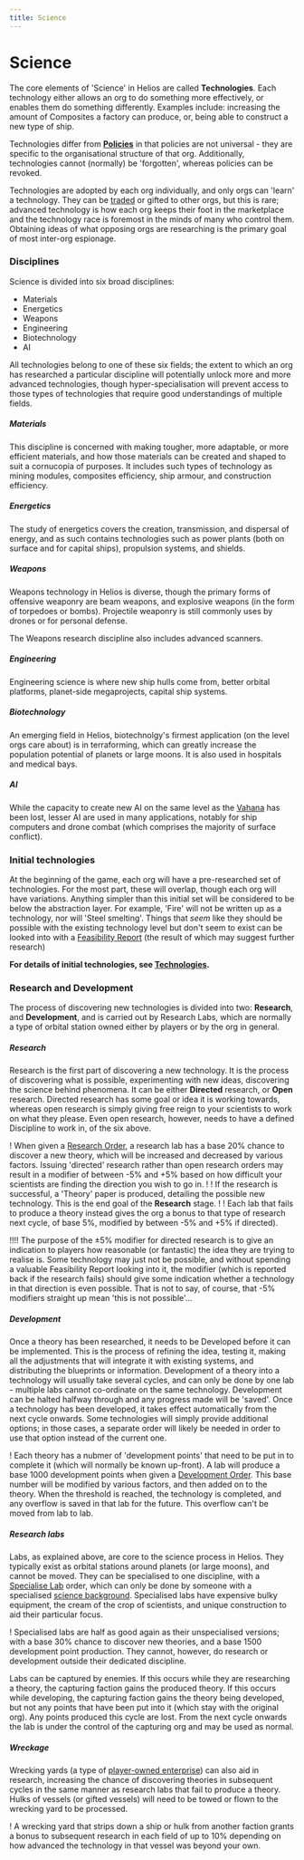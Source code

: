 ```yaml
---
title: Science
---
```


# Science

The core elements of 'Science' in Helios are called **Technologies**. Each technology either allows an org to do something more effectively, or enables them do something differently. Examples include: increasing the amount of Composites a factory can produce, or, being able to construct a new type of ship.

Technologies differ from [**Policies**](/orders/adopt_policy) in that policies are not universal - they are specific to the organisational structure of that org. Additionally, technologies cannot (normally) be 'forgotten', whereas policies can be revoked.

Technologies are adopted by each org individually, and only orgs can 'learn' a technology. They can be [traded](/order/trade_with_org) or gifted to other orgs, but this is rare; advanced technology is how each org keeps their foot in the marketplace and the technology race is foremost in the minds of many who control them. Obtaining ideas of what opposing orgs are researching is the primary goal of most inter-org espionage.

### Disciplines

Science is divided into six broad disciplines:
- Materials
- Energetics
- Weapons
- Engineering
- Biotechnology
- AI

All technologies belong to one of these six fields; the extent to which an org has researched a particular discipline will potentially unlock more and more advanced technologies, though hyper-specialisation will prevent access to those types of technologies that require good understandings of multiple fields.

##### Materials

This discipline is concerned with making tougher, more adaptable, or more efficient materials, and how those materials can be created and shaped to suit a cornucopia of purposes. It includes such types of technology as mining modules, composites efficiency, ship armour, and construction efficiency.

##### Energetics

The study of energetics covers the creation, transmission, and dispersal of energy, and as such contains technologies such as power plants (both on surface and for capital ships), propulsion systems, and shields.

##### Weapons

Weapons technology in Helios is diverse, though the primary forms of offensive weaponry are beam weapons, and explosive weapons (in the form of torpedoes or bombs). Projectile weaponry is still commonly uses by drones or for personal defense.

The Weapons research discipline also includes advanced scanners.

##### Engineering

Engineering science is where new ship hulls come from, better orbital platforms, planet-side megaprojects, capital ship systems.

##### Biotechnology

An emerging field in Helios, biotechnolgy's firmest application (on the level orgs care about) is in terraforming, which can greatly increase the population potential of planets or large moons. It is also used in hospitals and medical bays.

##### AI

While the capacity to create new AI on the same level as the [Vahana](/orgs/vahana) has been lost, lesser AI are used in many applications, notably for ship computers and drone combat (which comprises the majority of surface conflict).

### Initial technologies

At the beginning of the game, each org will have a pre-researched set of technologies. For the most part, these will overlap, though each org will have variations. Anything simpler than this initial set will be considered to be below the abstraction layer. For example, 'Fire' will not be written up as a technology, nor will 'Steel smelting'. Things that _seem_ like they should be possible with the existing technology level but don't seem to exist can be looked into with a [Feasibility Report](/orders/feasibility-reports) (the result of which may suggest further research)

**For details of initial technologies, see [Technologies](/science/technology).**

### Research and Development

The process of discovering new technologies is divided into two: **Research**, and **Development**, and is carried out by Research Labs, which are normally a type of orbital station owned either by players or by the org in general.

##### Research

Research is the first part of discovering a new technology. It is the process of discovering what is possible, experimenting with new ideas, discovering the science behind phenomena. It can be either **Directed** research, or **Open** research. Directed research has some goal or idea it is working towards, whereas open research is simply giving free reign to your scientists to work on what they please. Even open research, however, needs to have a defined Discipline to work in, of the six above.

! When given a [Research Order](/orders/research_discipline), a research lab has a base 20% chance to discover a new theory, which will be increased and decreased by various factors. Issuing 'directed' research rather than open research orders may result in a modifier of between -5% and +5% based on how difficult your scientists are finding the direction you wish to go in.
!
! If the research is successful, a 'Theory' paper is produced, detailing the possible new technology. This is the end goal of the **Research** stage.
!
! Each lab that fails to produce a theory instead gives the org a bonus to that type of research next cycle, of base 5%, modified by between -5% and +5% if directed).

!!!! The purpose of the ±5% modifier for directed research is to give an indication to players how reasonable (or fantastic) the idea they are trying to realise is. Some technology may just not be possible, and without spending a valuable Feasibility Report looking into it, the modifier (which is reported back if the research fails) should give some indication whether a technology in that direction is even possible. That is not to say, of course, that -5% modifiers straight up mean 'this is not possible'...

##### Development

Once a theory has been researched, it needs to be Developed before it can be implemented. This is the process of refining the idea, testing it, making all the adjustments that will integrate it with existing systems, and distributing the blueprints or information. Development of a theory into a technology will usually take several cycles, and can only be done by one lab - multiple labs cannot co-ordinate on the same technology. Development can be halted halfway through and any progress made will be 'saved'. Once a technology has been developed, it takes effect automatically from the next cycle onwards. Some technologies will simply provide additional options; in those cases, a separate order will likely be needed in order to use that option instead of the current one.

! Each theory has a nubmer of 'development points' that need to be put in to complete it (which will normally be known up-front). A lab will produce a base 1000 development points when given a [Development Order](/orders/develop_technology). This base number will be modified by various factors, and then added on to the theory. When the threshold is reached, the technology is completed, and any overflow is saved in that lab for the future. This overflow can't be moved from lab to lab.

##### Research labs

Labs, as explained above, are core to the science process in Helios. They typically exist as orbital stations around planets (or large moons), and cannot be moved. They can be specialised to one discipline, with a [Specialise Lab](/orders/specialise_lab) order, which can only be done by someone with a specialised [science background](/character-creation/backgrounds). Specialised labs have expensive bulky equipment, the cream of the crop of scientists, and unique construction to aid their particular focus.

! Specialised labs are half as good again as their unspecialised versions; with a base 30% chance to discover new theories, and a base 1500 development point production. They cannot, however, do research or development outside their dedicated discipline.

Labs can be captured by enemies. If this occurs while they are researching a theory, the capturing faction gains the produced theory. If this occurs while developing, the capturing faction gains the theory being developed, but not any points that have been put into it (which stay with the original org). Any points produced this cycle are lost. From the next cycle onwards the lab is under the control of the capturing org and may be used as normal.

##### Wreckage

Wrecking yards (a type of [player-owned enterprise](/character-creation/enterprises)) can also aid in research, increasing the chance of discovering theories in subsequent cycles in the same manner as research labs that fail to produce a theory. Hulks of vessels (or gifted vessels) will need to be towed or flown to the wrecking yard to be processed.

! A wrecking yard that strips down a ship or hulk from another faction grants a bonus to subsequent research in each field of up to 10% depending on how advanced the technology in that vessel was beyond your own.







